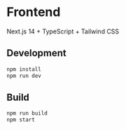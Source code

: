 # Frontend

Next.js 14 + TypeScript + Tailwind CSS

## Development

```bash
npm install
npm run dev
```

## Build

```bash
npm run build
npm start
```